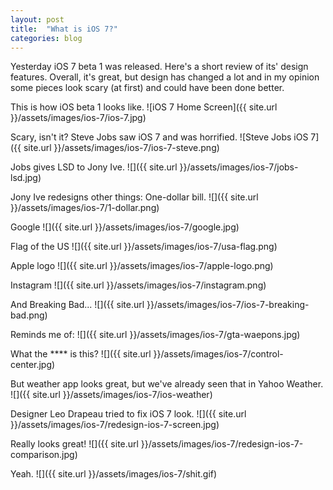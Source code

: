 ```yaml
---
layout: post
title:  "What is iOS 7?"
categories: blog
---
```

Yesterday iOS 7 beta 1 was released. Here's a short review of its' design features. Overall, it's great, but design has changed a lot and in my opinion some pieces look scary (at first) and could have been done better.

This is how iOS beta 1 looks like.
![iOS 7 Home Screen]({{ site.url }}/assets/images/ios-7/ios-7.jpg)

Scary, isn't it?
Steve Jobs saw iOS 7 and was horrified.
![Steve Jobs iOS 7]({{ site.url }}/assets/images/ios-7/ios-7-steve.png)

Jobs gives LSD to Jony Ive.
![]({{ site.url }}/assets/images/ios-7/jobs-lsd.jpg)

Jony Ive redesigns other things:
One-dollar bill.
![]({{ site.url }}/assets/images/ios-7/1-dollar.png)

Google
![]({{ site.url }}/assets/images/ios-7/google.jpg)

Flag of the US
![]({{ site.url }}/assets/images/ios-7/usa-flag.png)

Apple logo
![]({{ site.url }}/assets/images/ios-7/apple-logo.png)

Instagram
![]({{ site.url }}/assets/images/ios-7/instagram.png)

And Breaking Bad...
![]({{ site.url }}/assets/images/ios-7/ios-7-breaking-bad.png)

Reminds me of:
![]({{ site.url }}/assets/images/ios-7/gta-waepons.jpg)

What the \*\*\*\* is this?
![]({{ site.url }}/assets/images/ios-7/control-center.jpg)

But weather app looks great, but we've already seen that in Yahoo Weather.
![]({{ site.url }}/assets/images/ios-7/ios-weather)

Designer Leo Drapeau tried to fix iOS 7 look.
![]({{ site.url }}/assets/images/ios-7/redesign-ios-7-screen.jpg)

Really looks great!
![]({{ site.url }}/assets/images/ios-7/redesign-ios-7-comparison.jpg)

Yeah.
![]({{ site.url }}/assets/images/ios-7/shit.gif)